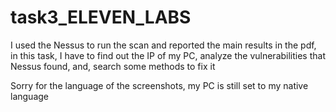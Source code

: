 # task3_ELEVEN_LABS

I used the Nessus to run the scan and reported the main results in the pdf, in this task, I have to find out the IP of my PC, analyze the vulnerabilities that Nessus found, and, search some methods to fix it

Sorry for the language of the screenshots, my PC is still set to my native language
